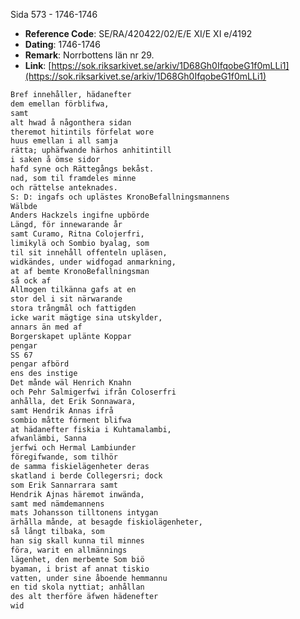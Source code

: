 Sida 573 - 1746-1746

- **Reference Code**: SE/RA/420422/02/E/E XI/E XI e/4192
- **Dating**: 1746-1746
- **Remark**: Norrbottens län nr 29.
- **Link**: [https://sok.riksarkivet.se/arkiv/1D68Gh0IfqobeG1f0mLLi1](https://sok.riksarkivet.se/arkiv/1D68Gh0IfqobeG1f0mLLi1)

```txt linenums="1"
Bref innehåller, hädanefter
dem emellan förblifwa,
samt
alt hwad å någonthera sidan
theremot hitintils förfelat wore
huus emellan i all samja
rätta; uphäfwande härhos anhitintill
i saken å ömse sidor
hafd syne och Rättegångs bekåst.
nad, som til framdeles minne
och rättelse anteknades.
S: D: ingafs och uplästes KronoBefallningsmannens
Wälbde
Anders Hackzels ingifne upbörde
Längd, för innewarande år
samt Curamo, Ritna Colojerfri,
limikylä och Sombio byalag, som
til sit innehåll offenteln upläsen,
widkändes, under widfogad anmarkning,
at af bemte KronoBefallningsman
så ock af
Allmogen tilkänna gafs at en
stor del i sit närwarande
stora trångmål och fattigden
icke warit mägtige sina utskylder,
annars än med af
Borgerskapet uplänte Koppar
pengar
SS 67
pengar afbörd
ens des instige
Det månde wäl Henrich Knahn
och Pehr Salmigerfwi ifrån Coloserfri
anhålla, det Erik Sonnawara,
samt Hendrik Annas ifrå
sombio måtte förment blifwa
at hädanefter fiskia i Kuhtamalambi,
afwanlämbi, Sanna
jerfwi och Hermal Lambiunder
föregifwande, som tilhör
de samma fiskielägenheter deras
skatland i berde Collegersri; dock
som Erik Sannarrara samt
Hendrik Ajnas häremot inwända,
samt med nämdemannens
mats Johansson tilltonens intygan
ärhålla månde, at besagde fiskiolägenheter,
så långt tilbaka, som
han sig skall kunna til minnes
föra, warit en allmännings
lägenhet, den merbemte Som biö
byaman, i brist af annat tiskio
vatten, under sine åboende hemmannu
en tid skola nyttiat; anhållan
des alt therföre äfwen hädenefter
wid
```
